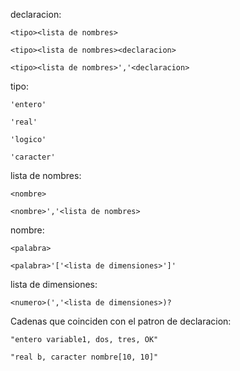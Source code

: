 declaracion:

`<tipo><lista de nombres>`

`<tipo><lista de nombres><declaracion>`

`<tipo><lista de nombres>','<declaracion>`

tipo:

  `'entero'`

  `'real'`

  `'logico'`

  `'caracter'`

lista de nombres:

  `<nombre>`

  `<nombre>','<lista de nombres>`

nombre:

  `<palabra>`

  `<palabra>'['<lista de dimensiones>']'`

lista de dimensiones:

  `<numero>(','<lista de dimensiones>)?`

Cadenas que coinciden con el patron de declaracion:

```
"entero variable1, dos, tres, OK"

"real b, caracter nombre[10, 10]"
```
